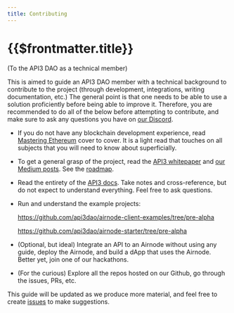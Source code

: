 ```yaml
---
title: Contributing
---
```


# {{$frontmatter.title}}

<TOC class="table-of-contents" :include-level="[2,3]" />

(To the API3 DAO as a technical member)

This is aimed to guide an API3 DAO member with a technical background to contribute to the project (through development, integrations, writing documentation, etc.)
The general point is that one needs to be able to use a solution proficiently before being able to improve it.
Therefore, you are recommended to do all of the below before attempting to contribute, and make sure to ask any questions you have on [our Discord](https://discord.gg/qnRrcfnm5W).

- If you do not have any blockchain development experience, read [Mastering Ethereum](https://github.com/ethereumbook/ethereumbook) cover to cover.
It is a light read that touches on all subjects that you will need to know about superficially.

- To get a general grasp of the project, read the [API3 whitepaper](https://github.com/api3dao/api3-whitepaper/blob/master/api3-whitepaper.pdf) and [our Medium posts](medium-posts.md).
See the [roadmap](https://trello.com/b/sYVOAa5O/api3-roadmap).

- Read the entirety of the [API3 docs](https://github.com/api3dao/api3-docs).
Take notes and cross-reference, but do not expect to understand everything.
Feel free to ask questions.

- Run and understand the example projects:

  https://github.com/api3dao/airnode-client-examples/tree/pre-alpha

  https://github.com/api3dao/airnode-starter/tree/pre-alpha

- (Optional, but ideal) Integrate an API to an Airnode without using any guide, deploy the Airnode, and build a dApp that uses the Airnode.
Better yet, join one of our hackathons.

- (For the curious) Explore all the repos hosted on our Github, go through the issues, PRs, etc.

This guide will be updated as we produce more material, and feel free to create [issues](https://github.com/api3dao/api3-docs/issues) to make suggestions.